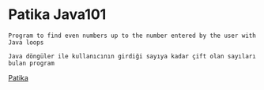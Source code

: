 # Patika Java101
```
Program to find even numbers up to the number entered by the user with Java loops
```

```
Java döngüler ile kullanıcının girdiği sayıya kadar çift olan sayıları bulan program
```
[Patika](https://academy.patika.dev/courses/java101)
